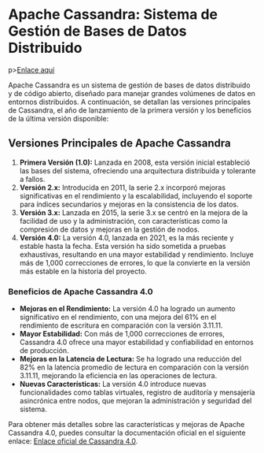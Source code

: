 <h1>Apache Cassandra: Sistema de Gestión de Bases de Datos Distribuido</h1>

p><a href="https://www.ionos.mx/digitalguide/hosting/cuestiones-tecnicas/apache-cassandra/">Enlace aquí</a></p>

<p>Apache Cassandra es un sistema de gestión de bases de datos distribuido y de código abierto, diseñado para manejar grandes volúmenes de datos en entornos distribuidos. A continuación, se detallan las versiones principales de Cassandra, el año de lanzamiento de la primera versión y los beneficios de la última versión disponible:</p>

<h2>Versiones Principales de Apache Cassandra</h2>

<ol>
  <li><strong>Primera Versión (1.0):</strong> Lanzada en 2008, esta versión inicial estableció las bases del sistema, ofreciendo una arquitectura distribuida y tolerante a fallos.</li>
  <li><strong>Versión 2.x:</strong> Introducida en 2011, la serie 2.x incorporó mejoras significativas en el rendimiento y la escalabilidad, incluyendo el soporte para índices secundarios y mejoras en la consistencia de los datos.</li>
  <li><strong>Versión 3.x:</strong> Lanzada en 2015, la serie 3.x se centró en la mejora de la facilidad de uso y la administración, con características como la compresión de datos y mejoras en la gestión de nodos.</li>
  <li><strong>Versión 4.0:</strong> La versión 4.0, lanzada en 2021, es la más reciente y estable hasta la fecha. Esta versión ha sido sometida a pruebas exhaustivas, resultando en una mayor estabilidad y rendimiento. Incluye más de 1,000 correcciones de errores, lo que la convierte en la versión más estable en la historia del proyecto.</li>
</ol>

<h3>Beneficios de Apache Cassandra 4.0</h3>

<ul>
  <li><strong>Mejoras en el Rendimiento:</strong> La versión 4.0 ha logrado un aumento significativo en el rendimiento, con una mejora del 61% en el rendimiento de escritura en comparación con la versión 3.11.11.</li>
  <li><strong>Mayor Estabilidad:</strong> Con más de 1,000 correcciones de errores, Cassandra 4.0 ofrece una mayor estabilidad y confiabilidad en entornos de producción.</li>
  <li><strong>Mejoras en la Latencia de Lectura:</strong> Se ha logrado una reducción del 82% en la latencia promedio de lectura en comparación con la versión 3.11.11, mejorando la eficiencia en las operaciones de lectura.</li>
  <li><strong>Nuevas Características:</strong> La versión 4.0 introduce nuevas funcionalidades como tablas virtuales, registro de auditoría y mensajería asincrónica entre nodos, que mejoran la administración y seguridad del sistema.</li>
</ul>

<p>Para obtener más detalles sobre las características y mejoras de Apache Cassandra 4.0, puedes consultar la documentación oficial en el siguiente enlace: <a href="https://cassandra.apache.org/_/blog/Apache-Cassandra-4.0-Overview.html">Enlace oficial de Cassandra 4.0</a>.</p>

